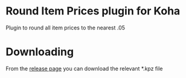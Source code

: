# Round Item Prices plugin for Koha

Plugin to round all item prices to the nearest .05

# Downloading

From the [release page](https://github.com/bywatersolutions/koha-plugin-round-prices/releases) you can download the relevant *.kpz file

